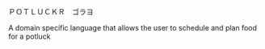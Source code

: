 ＰＯＴＬＵＣＫＲ　ゴラヨ

A domain specific language that allows the user to schedule and plan food for a potluck
